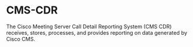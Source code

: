 # CMS-CDR
The Cisco Meeting Server Call Detail Reporting System (CMS CDR) receives, stores, processes, and provides reporting on data generated by Cisco CMS.

